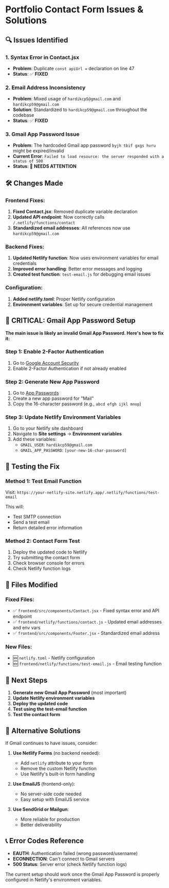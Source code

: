 # Portfolio Contact Form Issues & Solutions

## 🔍 Issues Identified

### 1. **Syntax Error in Contact.jsx**
- **Problem**: Duplicate `const apiUrl =` declaration on line 47
- **Status**: ✅ **FIXED**

### 2. **Email Address Inconsistency**
- **Problem**: Mixed usage of `hardikcp5@gmail.com` and `hardikcp59@gmail.com`
- **Solution**: Standardized to `hardikcp59@gmail.com` throughout the codebase
- **Status**: ✅ **FIXED**

### 3. **Gmail App Password Issue**
- **Problem**: The hardcoded Gmail app password `byjh tbif gxgs hvru` might be expired/invalid
- **Current Error**: `Failed to load resource: the server responded with a status of 500`
- **Status**: 🔧 **NEEDS ATTENTION**

## 🛠️ Changes Made

### Frontend Fixes:
1. **Fixed Contact.jsx**: Removed duplicate variable declaration
2. **Updated API endpoint**: Now correctly calls `/.netlify/functions/contact`
3. **Standardized email addresses**: All references now use `hardikcp59@gmail.com`

### Backend Fixes:
1. **Updated Netlify function**: Now uses environment variables for email credentials
2. **Improved error handling**: Better error messages and logging
3. **Created test function**: `test-email.js` for debugging email issues

### Configuration:
1. **Added netlify.toml**: Proper Netlify configuration
2. **Environment variables**: Set up for secure credential management

## 🚨 CRITICAL: Gmail App Password Setup

**The main issue is likely an invalid Gmail App Password. Here's how to fix it:**

### Step 1: Enable 2-Factor Authentication
1. Go to [Google Account Security](https://myaccount.google.com/security)
2. Enable 2-Factor Authentication if not already enabled

### Step 2: Generate New App Password
1. Go to [App Passwords](https://myaccount.google.com/apppasswords)
2. Create a new app password for "Mail"
3. Copy the 16-character password (e.g., `abcd efgh ijkl mnop`)

### Step 3: Update Netlify Environment Variables
1. Go to your Netlify site dashboard
2. Navigate to **Site settings** → **Environment variables**
3. Add these variables:
   - `GMAIL_USER`: `hardikcp59@gmail.com`
   - `GMAIL_APP_PASSWORD`: `[your-new-16-char-password]`

## 🧪 Testing the Fix

### Method 1: Test Email Function
Visit: `https://your-netlify-site.netlify.app/.netlify/functions/test-email`

This will:
- Test SMTP connection
- Send a test email
- Return detailed error information

### Method 2: Contact Form Test
1. Deploy the updated code to Netlify
2. Try submitting the contact form
3. Check browser console for errors
4. Check Netlify function logs

## 📁 Files Modified

### Fixed Files:
- ✅ `frontend/src/components/Contact.jsx` - Fixed syntax error and API endpoint
- ✅ `frontend/netlify/functions/contact.js` - Updated email addresses and env vars
- ✅ `frontend/src/components/Footer.jsx` - Standardized email address

### New Files:
- 🆕 `netlify.toml` - Netlify configuration
- 🆕 `frontend/netlify/functions/test-email.js` - Email testing function

## 🔄 Next Steps

1. **Generate new Gmail App Password** (most important)
2. **Update Netlify environment variables**
3. **Deploy the updated code**
4. **Test using the test-email function**
5. **Test the contact form**

## 🛟 Alternative Solutions

If Gmail continues to have issues, consider:

1. **Use Netlify Forms** (no backend needed):
   - Add `netlify` attribute to your form
   - Remove the custom Netlify function
   - Use Netlify's built-in form handling

2. **Use EmailJS** (frontend-only):
   - No server-side code needed
   - Easy setup with EmailJS service

3. **Use SendGrid or Mailgun**:
   - More reliable for production
   - Better deliverability

## 📞 Error Codes Reference

- **EAUTH**: Authentication failed (wrong password/username)
- **ECONNECTION**: Can't connect to Gmail servers
- **500 Status**: Server error (check Netlify function logs)

The current setup should work once the Gmail App Password is properly configured in Netlify's environment variables.
